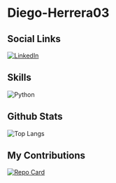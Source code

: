 # Diego-Herrera03
## Social Links
[![LinkedIn](https://img.shields.io/badge/LinkedIn-000?style=for-the-badge&logo=linkedin&logoColor=0E76A8)](https://www.linkedin.com/in/valdisnei-pires-95a103338/)

## Skills
![Python](https://img.shields.io/badge/Python-000?style=for-the-badge&logo=python)
## Github Stats
![Top Langs](https://github-readme-stats-git-masterrstaa-rickstaa.vercel.app/api/top-langs/?username=Zekkensz&bg_color=000&border_color=30A3DC&title_color=E94D5F&text_color=FFF)

## My Contributions 
[![Repo Card](https://github-readme-stats.vercel.app/api/pin/?username=Zekensz&repo=dio-lab-open-source&bg_color=000&border_color=30A3DC&show_icons=true&icon_color=30A3DC&title_color=E94D5F&text_color=FFF)](https://github.com/SEUUSERNAME/SEUREPOSITORIO)
